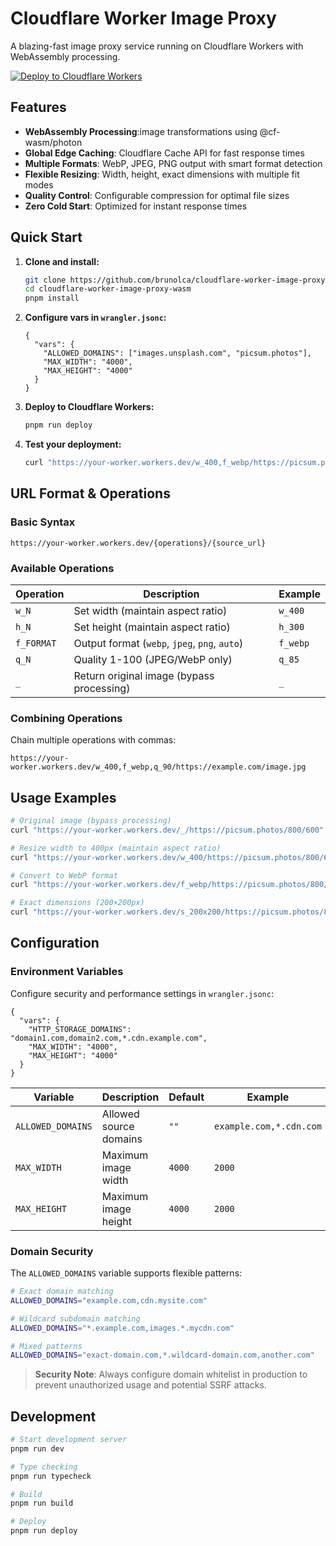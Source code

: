 # Cloudflare Worker Image Proxy

A blazing-fast image proxy service running on Cloudflare Workers with WebAssembly processing.

[![Deploy to Cloudflare Workers](https://deploy.workers.cloudflare.com/button)](https://deploy.workers.cloudflare.com/?url=https://github.com/brunolca/cloudflare-worker-image-proxy-wasm)

## Features

- **WebAssembly Processing**:image transformations using @cf-wasm/photon
- **Global Edge Caching**: Cloudflare Cache API for fast response times
- **Multiple Formats**: WebP, JPEG, PNG output with smart format detection
- **Flexible Resizing**: Width, height, exact dimensions with multiple fit modes
- **Quality Control**: Configurable compression for optimal file sizes
- **Zero Cold Start**: Optimized for instant response times

## Quick Start

1. **Clone and install:**

   ```bash
   git clone https://github.com/brunolca/cloudflare-worker-image-proxy-wasm.git
   cd cloudflare-worker-image-proxy-wasm
   pnpm install
   ```

2. **Configure vars in `wrangler.jsonc`:**

   ```jsonc
   {
     "vars": {
       "ALLOWED_DOMAINS": ["images.unsplash.com", "picsum.photos"],
       "MAX_WIDTH": "4000",
       "MAX_HEIGHT": "4000"
     }
   }
   ```

3. **Deploy to Cloudflare Workers:**

   ```bash
   pnpm run deploy
   ```

4. **Test your deployment:**
   ```bash
   curl "https://your-worker.workers.dev/w_400,f_webp/https://picsum.photos/800/600"
   ```

## URL Format & Operations

### Basic Syntax

```
https://your-worker.workers.dev/{operations}/{source_url}
```

### Available Operations

| Operation  | Description                                   | Example  |
| ---------- | --------------------------------------------- | -------- |
| `w_N`      | Set width (maintain aspect ratio)             | `w_400`  |
| `h_N`      | Set height (maintain aspect ratio)            | `h_300`  |
| `f_FORMAT` | Output format (`webp`, `jpeg`, `png`, `auto`) | `f_webp` |
| `q_N`      | Quality 1-100 (JPEG/WebP only)                | `q_85`   |
| `_`        | Return original image (bypass processing)     | `_`      |

### Combining Operations

Chain multiple operations with commas:

```
https://your-worker.workers.dev/w_400,f_webp,q_90/https://example.com/image.jpg
```

## Usage Examples

```bash
# Original image (bypass processing)
curl "https://your-worker.workers.dev/_/https://picsum.photos/800/600"

# Resize width to 400px (maintain aspect ratio)
curl "https://your-worker.workers.dev/w_400/https://picsum.photos/800/600"

# Convert to WebP format
curl "https://your-worker.workers.dev/f_webp/https://picsum.photos/800/600"

# Exact dimensions (200×200px)
curl "https://your-worker.workers.dev/s_200x200/https://picsum.photos/800/600"
```

## Configuration

### Environment Variables

Configure security and performance settings in `wrangler.jsonc`:

```jsonc
{
  "vars": {
    "HTTP_STORAGE_DOMAINS": "domain1.com,domain2.com,*.cdn.example.com",
    "MAX_WIDTH": "4000",
    "MAX_HEIGHT": "4000"
  }
}
```

| Variable          | Description            | Default | Example                 |
| ----------------- | ---------------------- | ------- | ----------------------- |
| `ALLOWED_DOMAINS` | Allowed source domains | `""`    | `example.com,*.cdn.com` |
| `MAX_WIDTH`       | Maximum image width    | `4000`  | `2000`                  |
| `MAX_HEIGHT`      | Maximum image height   | `4000`  | `2000`                  |

### Domain Security

The `ALLOWED_DOMAINS` variable supports flexible patterns:

```bash
# Exact domain matching
ALLOWED_DOMAINS="example.com,cdn.mysite.com"

# Wildcard subdomain matching
ALLOWED_DOMAINS="*.example.com,images.*.mycdn.com"

# Mixed patterns
ALLOWED_DOMAINS="exact-domain.com,*.wildcard-domain.com,another.com"
```

> **Security Note**: Always configure domain whitelist in production to prevent unauthorized usage and potential SSRF attacks.

## Development

```bash
# Start development server
pnpm run dev

# Type checking
pnpm run typecheck

# Build
pnpm run build

# Deploy
pnpm run deploy
```
